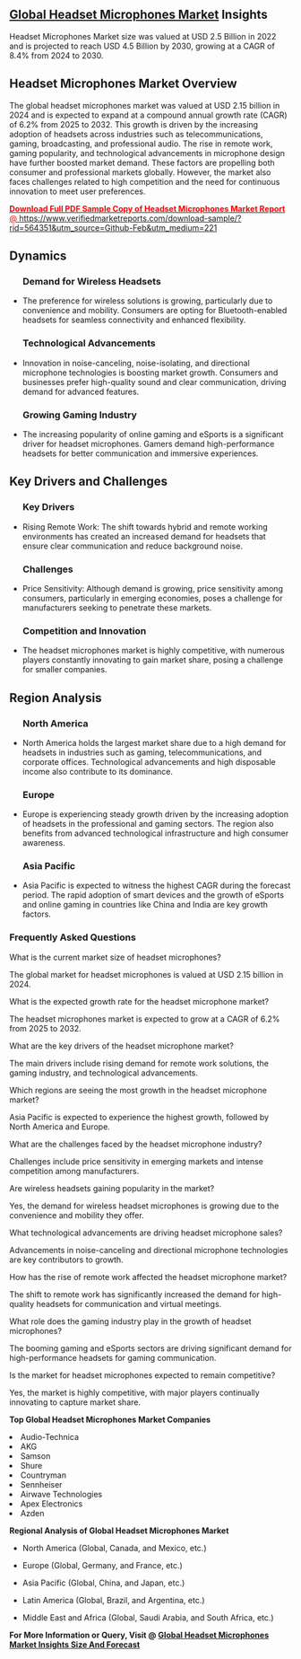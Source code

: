 <h2><a href="https://www.verifiedmarketreports.com/download-sample/?rid=564351&amp;utm_source=Github&amp;utm_medium=221" target="_blank">Global Headset Microphones Market</a> Insights</h2><p>Headset Microphones Market size was valued at USD 2.5 Billion in 2022 and is projected to reach USD 4.5 Billion by 2030, growing at a CAGR of 8.4% from 2024 to 2030.</p><p> <h2>Headset Microphones Market Overview</h2> <p>The global headset microphones market was valued at USD 2.15 billion in 2024 and is expected to expand at a compound annual growth rate (CAGR) of 6.2% from 2025 to 2032. This growth is driven by the increasing adoption of headsets across industries such as telecommunications, gaming, broadcasting, and professional audio. The rise in remote work, gaming popularity, and technological advancements in microphone design have further boosted market demand. These factors are propelling both consumer and professional markets globally. However, the market also faces challenges related to high competition and the need for continuous innovation to meet user preferences.</p> <p><a href="#"><p><span class=""><span style="color: #ff0000;"><strong>Download Full PDF Sample Copy of Headset Microphones Market Report</strong> @ </span><a href="https://www.verifiedmarketreports.com/download-sample/?rid=564351&amp;utm_source=Github-Feb&amp;utm_medium=221" target="_blank">https://www.verifiedmarketreports.com/download-sample/?rid=564351&amp;utm_source=Github-Feb&amp;utm_medium=221</a></span></p></a></p> <h2>Dynamics</h2> <ul> <h3>Demand for Wireless Headsets</h3> <li>The preference for wireless solutions is growing, particularly due to convenience and mobility. Consumers are opting for Bluetooth-enabled headsets for seamless connectivity and enhanced flexibility.</li> <h3>Technological Advancements</h3> <li>Innovation in noise-canceling, noise-isolating, and directional microphone technologies is boosting market growth. Consumers and businesses prefer high-quality sound and clear communication, driving demand for advanced features.</li> <h3>Growing Gaming Industry</h3> <li>The increasing popularity of online gaming and eSports is a significant driver for headset microphones. Gamers demand high-performance headsets for better communication and immersive experiences.</li> </ul> <h2>Key Drivers and Challenges</h2> <ul> <h3>Key Drivers</h3> <li>Rising Remote Work: The shift towards hybrid and remote working environments has created an increased demand for headsets that ensure clear communication and reduce background noise.</li> <h3>Challenges</h3> <li>Price Sensitivity: Although demand is growing, price sensitivity among consumers, particularly in emerging economies, poses a challenge for manufacturers seeking to penetrate these markets.</li> <h3>Competition and Innovation</h3> <li>The headset microphones market is highly competitive, with numerous players constantly innovating to gain market share, posing a challenge for smaller companies.</li> </ul> <h2>Region Analysis</h2> <ul> <h3>North America</h3> <li>North America holds the largest market share due to a high demand for headsets in industries such as gaming, telecommunications, and corporate offices. Technological advancements and high disposable income also contribute to its dominance.</li> <h3>Europe</h3> <li>Europe is experiencing steady growth driven by the increasing adoption of headsets in the professional and gaming sectors. The region also benefits from advanced technological infrastructure and high consumer awareness.</li> <h3>Asia Pacific</h3> <li>Asia Pacific is expected to witness the highest CAGR during the forecast period. The rapid adoption of smart devices and the growth of eSports and online gaming in countries like China and India are key growth factors.</li> </ul> <h3>Frequently Asked Questions</h3> <p>What is the current market size of headset microphones?</p> <p>The global market for headset microphones is valued at USD 2.15 billion in 2024.</p> <p>What is the expected growth rate for the headset microphone market?</p> <p>The headset microphones market is expected to grow at a CAGR of 6.2% from 2025 to 2032.</p> <p>What are the key drivers of the headset microphone market?</p> <p>The main drivers include rising demand for remote work solutions, the gaming industry, and technological advancements.</p> <p>Which regions are seeing the most growth in the headset microphone market?</p> <p>Asia Pacific is expected to experience the highest growth, followed by North America and Europe.</p> <p>What are the challenges faced by the headset microphone industry?</p> <p>Challenges include price sensitivity in emerging markets and intense competition among manufacturers.</p> <p>Are wireless headsets gaining popularity in the market?</p> <p>Yes, the demand for wireless headset microphones is growing due to the convenience and mobility they offer.</p> <p>What technological advancements are driving headset microphone sales?</p> <p>Advancements in noise-canceling and directional microphone technologies are key contributors to growth.</p> <p>How has the rise of remote work affected the headset microphone market?</p> <p>The shift to remote work has significantly increased the demand for high-quality headsets for communication and virtual meetings.</p> <p>What role does the gaming industry play in the growth of headset microphones?</p> <p>The booming gaming and eSports sectors are driving significant demand for high-performance headsets for gaming communication.</p> <p>Is the market for headset microphones expected to remain competitive?</p> <p>Yes, the market is highly competitive, with major players continually innovating to capture market share.</p> </p><p><strong>Top Global Headset Microphones Market Companies</strong></p><div data-test-id=""><p><li>Audio-Technica</li><li> AKG</li><li> Samson</li><li> Shure</li><li> Countryman</li><li> Sennheiser</li><li> Airwave Technologies</li><li> Apex Electronics</li><li> Azden</li></p><div><strong>Regional Analysis of&nbsp;Global Headset Microphones Market</strong></div><ul><li dir="ltr"><p dir="ltr">North America&nbsp;(Global, Canada, and Mexico, etc.)</p></li><li dir="ltr"><p dir="ltr">Europe (Global, Germany, and France, etc.)</p></li><li dir="ltr"><p dir="ltr">Asia Pacific&nbsp;(Global, China, and Japan, etc.)</p></li><li dir="ltr"><p dir="ltr">Latin America&nbsp;(Global, Brazil, and Argentina, etc.)</p></li><li dir="ltr">Middle East and Africa&nbsp;(Global, Saudi Arabia, and South Africa, etc.)</li></ul><p><strong>For More Information or Query, Visit @&nbsp;</strong><strong><a href="https://www.verifiedmarketreports.com/product/headset-microphones-market-size-and-forecast/?utm_source=Github&amp;utm_medium=221" target="_blank">Global Headset Microphones Market Insights Size And Forecast</a></strong></p></div>
